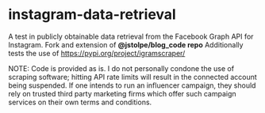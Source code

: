 # instagram-data-retrieval
A test in publicly obtainable data retrieval from the Facebook Graph API for Instagram. Fork and extension of **@jstolpe/blog_code repo**
Additionally tests the use of https://pypi.org/project/igramscraper/

NOTE: Code is provided as is. I do not personally condone the use of scraping software; hitting API rate limits will result in the connected 
account being suspended. If one intends to run an influencer campaign, they should rely on trusted third party marketing firms which offer such campaign services
on their own terms and conditions. 

